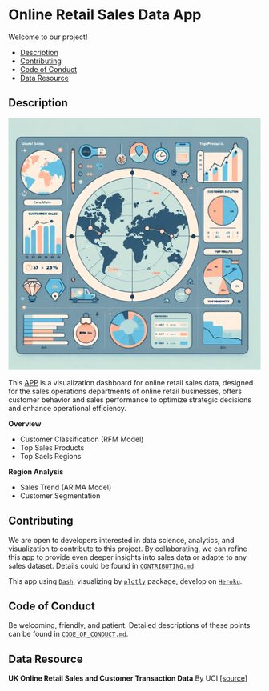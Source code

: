 ﻿# Online Retail Sales Data	 App

Welcome to our project! 
 
- [Description](#description) 
- [Contributing](#contributing)
- [Code of Conduct](#code-of-conduct)
- [Data Resource](#data-resource)

## Description
![app](https://github.com/zhangz128/RetailDataDash/blob/main/doc/img.png)

This [APP](https://retaildataapp-2b74f9cf79d1.herokuapp.com/) is a visualization dashboard for online retail sales data, designed for the sales operations departments of online retail businesses, offers customer behavior and sales performance to optimize strategic decisions and enhance operational efficiency.

**Overview**

- Customer Classification (RFM Model)
- Top Sales Products
- Top Saels Regions

**Region Analysis**

- Sales Trend (ARIMA Model)
- Customer Segmentation

## Contributing

We are open to developers interested in data science, analytics, and visualization to contribute to this project. By collaborating, we can refine this app to provide even deeper insights into sales data or adapte to any sales dataset. Details could be found in [`CONTRIBUTING.md`](https://github.com/zhangz128/RetailDataDash/blob/main/CONTRIBUTING.md)

This app using [`Dash`](https://dash.plotly.com/), visualizing by [`plotly`](https://dash.plotly.com/) package, develop on [`Heroku`](https://dashboard.heroku.com/).

## Code of Conduct

Be welcoming, friendly, and patient. Detailed descriptions of these points can be found in [`CODE_OF_CONDUCT.md`](https://github.com/zhangz128/RetailDataDash/blob/main/CODE_OF_CONCUCT.md).

## Data Resource

**UK Online Retail Sales and Customer Transaction Data** By UCI  [[source]](https://data.world/uci)


